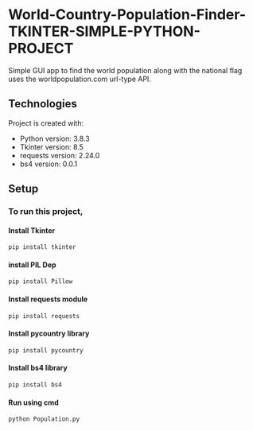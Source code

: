 # World-Country-Population-Finder-TKINTER-SIMPLE-PYTHON-PROJECT
Simple GUI app to find the world population along with the national flag uses the worldpopulation.com url-type API.

## Technologies
Project is created with:
* Python version: 3.8.3
* Tkinter version: 8.5
* requests version: 2.24.0
* bs4 version: 0.0.1

## Setup
### To run this project,
#### Install Tkinter
```
pip install tkinter
```
#### install PIL Dep
```
pip install Pillow
```
#### Install requests module
```
pip install requests
```
#### Install pycountry library
```
pip install pycountry
```
#### Install bs4 library
```
pip install bs4
```
#### Run using cmd
```
python Population.py
```



